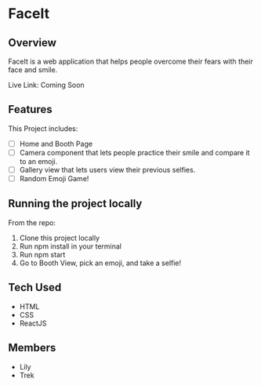 # FaceIt 

## Overview
FaceIt is a web application that helps people overcome their fears with their face and smile.

Live Link: Coming Soon

## Features 

This Project includes:
- [ ] Home and Booth Page
- [ ] Camera component that lets people practice their smile and compare it to an emoji.
- [ ] Gallery view that lets users view their previous selfies.
- [ ] Random Emoji Game!

## Running the project locally

From the repo:
1. Clone this project locally
2. Run npm install in your terminal
3. Run npm start
4. Go to Booth View, pick an emoji, and take a selfie!

## Tech Used
- HTML
- CSS
- ReactJS

## Members 
- Lily
- Trek